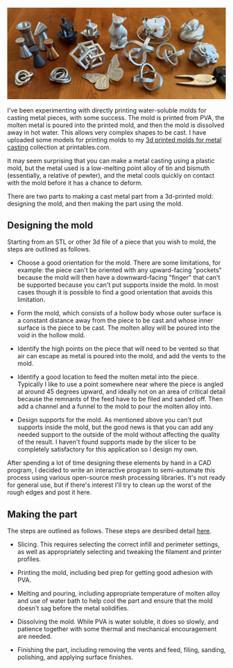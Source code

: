 ![all](pics/all.jpg)

I've been experimenting with directly printing water-soluble molds for
casting metal pieces, with some success. The mold is printed from PVA,
the molten metal is poured into the printed mold, and then the mold is
dissolved away in hot water. This allows very complex shapes to be
cast. I have uploaded some models for printing molds to my
[3d printed molds for metal casting](https://www.printables.com/@BruceLucas_19742/collections/1998490)
collection at printables.com.

It may seem surprising that you can make a metal casting using a
plastic mold, but the metal used is a low-melting point alloy of tin
and bismuth (essentially, a relative of pewter), and the metal cools
quickly on contact with the mold before it has a chance to deform.

There are two parts to making a cast metal part from a 3d-printed
mold: designing the mold, and then making the part using the mold.

## Designing the mold

Starting from an STL or other 3d file of a piece that you wish to mold,
the steps are outlined as follows.

* Choose a good orientation for the mold. There are some limitations,
  for example: the piece can't be oriented with any upward-facing
  "pockets" because the mold will then have a downward-facing "finger"
  that can't be supported because you can't put supports inside the
  mold. In most cases though it is possible to find a good orientation
  that avoids this limitation.

* Form the mold, which consists of a hollow body whose outer surface
  is a constant distance away from the piece to be cast and whose
  inner surface is the piece to be cast. The molten alloy will be
  poured into the void in the hollow mold.

* Identify the high points on the piece that will need to be vented so
  that air can escape as metal is poured into the mold, and add the
  vents to the mold.

* Identify a good location to feed the molten metal into the
  piece. Typically I like to use a point somewhere near where the
  piece is angled at around 45 degrees upward, and ideally not on an
  area of critical detail because the remnants of the feed have to be
  filed and sanded off. Then add a channel and a funnel to the mold to
  pour the molten alloy into.

* Design supports for the mold. As mentioned above you can't put
  supports inside the mold, but the good news is that you can add any
  needed support to the outside of the mold without affecting the
  quality of the result. I haven't found supports made by the slicer
  to be completely satisfactory for this application so I design my
  own.

After spending a lot of time designing these elements by hand in a CAD
program, I decided to write an interactive program to semi-automate
this process using various open-source mesh processing libraries. It's
not ready for general use, but if there's interest I'll try to clean
up the worst of the rough edges and post it here.

## Making the part

The steps are outlined as follows. These steps are desribed detail
[here](MAKING.md).

* Slicing. This requires selecting the correct infill and perimeter
  settings, as well as appropriately selecting and tweaking the
  filament and printer profiles.

* Printing the mold, including bed prep for getting good adhesion with
  PVA.

* Melting and pouring, including appropriate temperature of molten
  alloy and use of water bath to help cool the part and ensure that
  the mold doesn't sag before the metal solidifies.

* Dissolving the mold. While PVA is water soluble, it does so slowly,
  and patience together with some thermal and mechanical encouragement
  are needed.

* Finishing the part, including removing the vents and feed, filing,
  sanding, polishing, and applying surface finishes.
  

